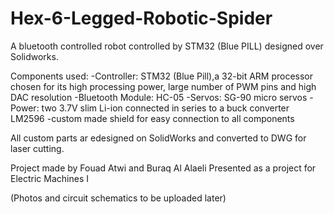 # Hex-6-Legged-Robotic-Spider
A bluetooth controlled robot controlled by STM32 (Blue PILL) designed over Solidworks.

Components used:
-Controller: STM32 (Blue Pill),a 32-bit ARM processor chosen for its high processing power, large number of PWM pins and high DAC resolution
-Bluetooth Module: HC-05 
-Servos: SG-90 micro servos
-Power: two 3.7V slim Li-ion connected in series to a buck converter LM2596
-custom made shield for easy connection to all components

All custom parts ar edesigned on SolidWorks and converted to DWG for laser cutting.

Project made by Fouad Atwi and Buraq Al Alaeli
Presented as a project for Electric Machines I

(Photos and circuit schematics to be uploaded later)
